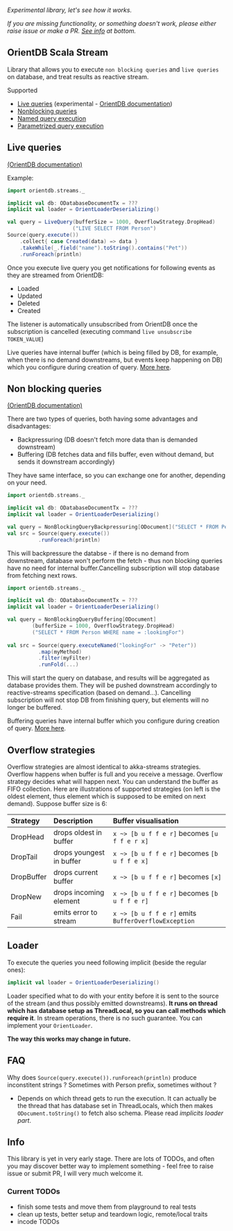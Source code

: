 _Experimental library, let's see how it works._

_If you are missing functionality, or something doesn't work, please either raise issue or make a PR. [See info](#info) at bottom._

## OrientDB Scala Stream

Library that allows you to execute `non blocking queries` and `live queries` on database, and treat results as reactive stream.

Supported

- [Live queries](#live-queries) (experimental - [OrientDB documentation](http://orientdb.com/docs/last/Live-Query.html#whats-next))
- [Nonblocking queries](#non-blocking-queries)
- [Named query execution](#non-blocking-queries)
- [Parametrized query execution](#non-blocking-queries)

## Live queries
[(OrientDB documentation)](http://orientdb.com/docs/last/Live-Query.html)

Example:
```scala
import orientdb.streams._

implicit val db: ODatabaseDocumentTx = ???
implicit val loader = OrientLoaderDeserializing()

val query = LiveQuery(bufferSize = 1000, OverflowStrategy.DropHead)
                     ("LIVE SELECT FROM Person")
Source(query.execute())
    .collect{ case Created(data) => data }
    .takeWhile(_.field("name").toString().contains("Pet"))
    .runForeach(println)
```
Once you execute live query you get notifications for following events as they are streamed from OrientDB:
- Loaded
- Updated
- Deleted
- Created

The listener is automatically unsubscribed from OrientDB once the subscription is cancelled (executing command `live unsubscribe TOKEN_VALUE`)

Live queries have internal buffer (which is being filled by DB, for example, when there is no demand downstreams, but events keep happening on DB) which you configure during creation of query. [More here](#overflow-strategies).

## Non blocking queries
[(OrientDB documentation)](http://orientdb.com/docs/last/Document-Database.html#non-blocking-query-since-v21)

There are two types of queries, both having some advantages and disadvantages:
- Backpressuring (DB doesn't fetch more data than is demanded downstream)
- Buffering (DB fetches data and fills buffer, even without demand, but sends it downstream accordingly)

They have same interface, so you can exchange one for another, depending on your need.

```scala
import orientdb.streams._

implicit val db: ODatabaseDocumentTx = ???
implicit val loader = OrientLoaderDeserializing()

val query = NonBlockingQueryBackpressuring[ODocument]("SELECT * FROM Person")
val src = Source(query.execute())
          .runForeach(println)
```
This will backpressure the databse - if there is no demand from downstream, database won't perform the fetch - thus non blocking queries have no need for internal buffer.Cancelling subscription will stop database from fetching next rows.

```scala
import orientdb.streams._

implicit val db: ODatabaseDocumentTx = ???
implicit val loader = OrientLoaderDeserializing()

val query = NonBlockingQueryBuffering[ODocument]
        (bufferSize = 1000, OverflowStrategy.DropHead)
        ("SELECT * FROM Person WHERE name = :lookingFor")
        
val src = Source(query.executeNamed("lookingFor" -> "Peter"))
          .map(myMethod)
          .filter(myFilter)
          .runFold(...) 
```
This will start the query on database, and results will be aggregated as database provides them. They will be pushed downstream accordingly to reactive-streams specification (based on demand...). Cancelling subscription will not stop DB from finishing query, but elements will no longer be buffered.

Buffering queries have internal buffer which you configure during creation of query. [More here](#overflow-strategies).

## Overflow strategies
Overflow strategies are almost identical to akka-streams strategies. Overflow happens when buffer is full and you receive a message. Overflow strategy decides what will happen next. You can understand the buffer as FIFO collection. Here are illustrations of supported strategies (on left is the oldest element, thus element which is supposed to be emited on next demand). Suppose buffer size is 6:

| Strategy   | Description              | Buffer visualisation                                |
| :--------- |:------------------------ | :-------------------------------------------------- |
| DropHead   | drops oldest in buffer   | `x ~> [b u f f e r]` becomes `[u f f e r x]`        |
| DropTail   | drops youngest in buffer | `x ~> [b u f f e r]` becomes `[b u f f e x]`        |
| DropBuffer | drops current buffer     | `x ~> [b u f f e r]` becomes `[x]`                  | 
| DropNew    | drops incoming element   | `x ~> [b u f f e r]` becomes `[b u f f e r]`        |
| Fail       | emits error to stream    | `x ~> [b u f f e r]` emits `BufferOverflowException`|

## Loader

To execute the queries you need following implicit (beside the regular ones):
```scala
implicit val loader = OrientLoaderDeserializing()
```
Loader specified what to do with your entity before it is sent to the source of the stream (and thus possibly emitted downstreams). **It runs on thread which has database setup as ThreadLocal, so you can call methods which require it**. In stream operations, there is no such guarantee.
You can implement your `OrientLoader`.

**The way this works may change in future.**

## FAQ
Why does `Source(query.execute()).runForeach(println)` produce inconstitent strings ? Sometimes with Person prefix, sometimes without ?
* Depends on which thread gets to run the execution. It can actually be the thread that has database set in ThreadLocals, which then makes `ODocument.toString()` to fetch also schema. Please read _implicits loader part_.

## Info
This library is yet in very early stage. There are lots of TODOs, and often you may discover better way to implement something - feel free to raise issue or submit PR, I will very much welcome it.

### Current TODOs
- finish some tests and move them from playground to real tests
- clean up tests, better setup and teardown logic, remote/local traits
- incode TODOs
